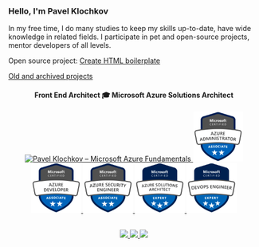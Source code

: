 ### Hello, I'm Pavel Klochkov

In my free time, I do many studies to keep my skills up-to-date, have wide knowledge in related fields. I participate in pet and open-source projects, mentor developers of all levels.

Open source project: [Create HTML boilerplate](https://create-html-boilerplate.netlify.app/)

[Old and archived projects](https://github.com/ckomop0x-archived-projects)

<div align="center">
  <h4>Front End Architect 🎓 Microsoft Azure Solutions Architect</h4>
  <a href="https://www.credly.com/badges/d06c47d3-ee53-4647-b26e-09f88d098692/public_url" target="_blank" rel="noopener noreferrer">
    <img src="https://images.credly.com/size/600x600/images/be8fcaeb-c769-4858-b567-ffaaa73ce8cf/image.png" height="100" alt="Pavel Klochkov – Microsoft Azure Fundamentals"/>
  </a>
  <a href="https://www.credly.com/badges/208878c5-e29f-4468-861e-318e9be4d3d9/public_url" target="_blank" rel="noopener noreferrer">
    <img src="https://raw.githubusercontent.com/ckomop0x/ckomop0x/master/azure-administrator-associate-600x600.png" height="100" alt="Pavel Klochkov – Microsoft Azure Administrator"/>
  </a>
  <a href="https://www.credly.com/badges/c2299b7d-48f7-40df-98da-a6b602146048/public_url" target="_blank" rel="noopener noreferrer">
    <img src="https://raw.githubusercontent.com/ckomop0x/ckomop0x/master/azure-developer-associate-600x600.png" height="100" alt="Pavel Klochkov – Microsoft Azure Developer"/>
  </a>
  <a href="https://www.credly.com/badges/b0f1dd43-db5c-41a8-a34a-93c45c56725f/public_url" target="_blank" rel="noopener noreferrer">
    <img src="https://raw.githubusercontent.com/ckomop0x/ckomop0x/master/azure-security-engineer-associate-600x600.png" height="100" alt="Pavel Klochkov – Microsoft Azure Security Engineer"/>
  </a>
  <a href="https://www.credly.com/badges/8ae6bd71-d817-40d0-8e84-3919221728ec" target="_blank" rel="noopener noreferrer">
    <img src="https://raw.githubusercontent.com/ckomop0x/ckomop0x/master/azure-solutions-architect-expert-600x600.png" height="100" alt="Pavel Klochkov – Microsoft Azure Solutions Architect"/>
  </a>
  <a href="https://www.credly.com/badges/51dae55f-9180-48a1-a262-bb65016cbda7" target="_blank" rel="noopener noreferrer">
    <img src="https://raw.githubusercontent.com/ckomop0x/ckomop0x/master/azure-devops-engineer-expert-600x600.png" height="100" alt="Pavel Klochkov – Microsoft Azure DevOps Engineer Expert"/>
  </a>
</div>

<br>

<p align="center">
  <a href="https://www.linkedin.com/in/ckomop0x/">
    <img height="30" src="https://raw.githubusercontent.com/tinakuzmenko/tinakuzmenko/master/001-linkedin.svg">
  </a>
  <a href="https://www.instagram.com/ckomop0x/">
    <img height="30" src="https://raw.githubusercontent.com/tinakuzmenko/tinakuzmenko/master/002-instagram.svg">
  </a>
  <a href="https://www.codewars.com/users/ckomop0x/">
    <img height="30" src="https://www.codewars.com/users/ckomop0x/badges/micro">
  </a>
</p>
